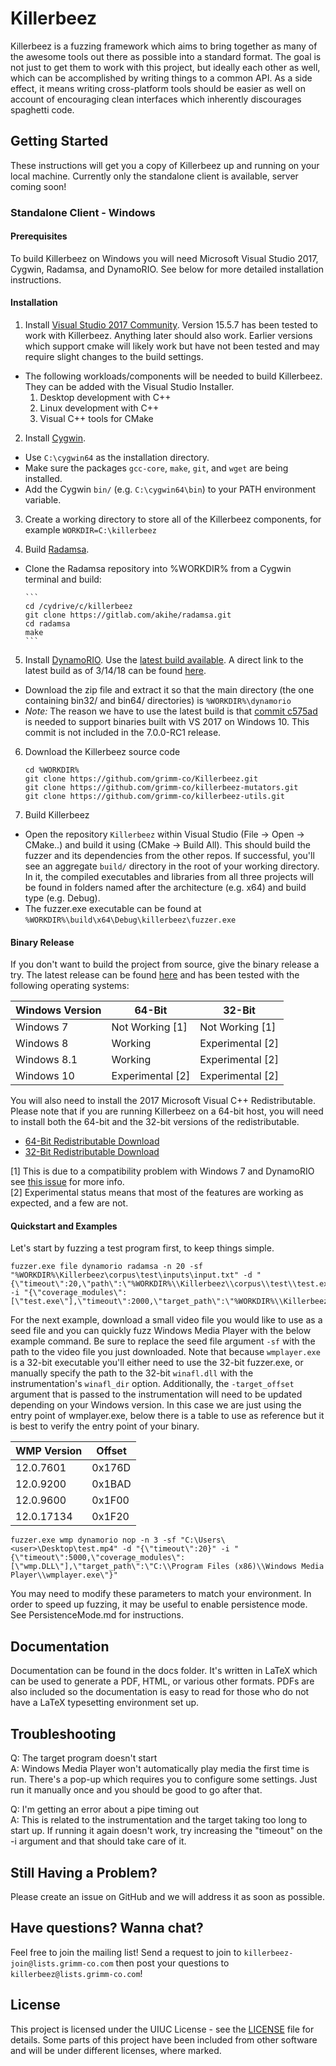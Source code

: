 # Killerbeez
Killerbeez is a fuzzing framework which aims to bring together as many of the awesome tools out there as possible into a standard format.  The goal is not just to get them to work with this project, but ideally each other as well, which can be accomplished by writing things to a common API.  As a side effect, it means writing cross-platform tools should be easier as well on account of encouraging clean interfaces which inherently discourages spaghetti code.

## Getting Started

These instructions will get you a copy of Killerbeez up and running on your local machine. Currently only the standalone client is available, server coming soon!

### Standalone Client - Windows

#### Prerequisites

To build Killerbeez on Windows you will need Microsoft Visual Studio 2017, Cygwin, Radamsa, and DynamoRIO. See below for more detailed installation instructions.

#### Installation
1. Install [Visual Studio 2017 Community](https://www.visualstudio.com/downloads/). Version 15.5.7 has been tested to work with Killerbeez. Anything later should also work. Earlier versions which support cmake will likely work but have not been tested and may require slight changes to the build settings.
  + The following workloads/components will be needed to build Killerbeez. They can be added with the Visual Studio Installer.
      1. Desktop development with C++
      2. Linux development with C++
      3. Visual C++ tools for CMake

2. Install [Cygwin](https://cygwin.com/install.html).
  + Use `C:\cygwin64` as the installation directory.
  + Make sure the packages `gcc-core`, `make`, `git`, and `wget` are being installed.
  + Add the Cygwin `bin/` (e.g. `C:\cygwin64\bin`) to your PATH environment variable.
  
3. Create a working directory to store all of the Killerbeez components, for example `WORKDIR=C:\killerbeez`

4. Build [Radamsa](https://gitlab.com/akihe/radamsa).
  + Clone the Radamsa repository into %WORKDIR% from a Cygwin terminal and build: 
 
        ```
        cd /cydrive/c/killerbeez
        git clone https://gitlab.com/akihe/radamsa.git
        cd radamsa
        make
        ```

5. Install [DynamoRIO](http://dynamorio.org/). Use the [latest build available](https://console.cloud.google.com/storage/browser/chromium-dynamorio/builds). A direct link to the latest build as of 3/14/18 can be found [here](https://storage.googleapis.com/chromium-dynamorio/builds/DynamoRIO-Windows-6.2.17295-0xa77808f.zip).
  + Download the zip file and extract it so that the main directory (the one containing bin32/ and bin64/ directories) is `%WORKDIR%\dynamorio`
  + *Note:* The reason we have to use the latest build is that [commit c575ad](https://github.com/DynamoRIO/dynamorio/commit/c575ad16f8943eb6946e8c875eb248d948390537) is needed to support binaries built with VS 2017 on Windows 10. This commit is not included in the 7.0.0-RC1 release.

6. Download the Killerbeez source code  

    ```
    cd %WORKDIR%
    git clone https://github.com/grimm-co/Killerbeez.git
    git clone https://github.com/grimm-co/killerbeez-mutators.git
    git clone https://github.com/grimm-co/killerbeez-utils.git
    ```

7. Build Killerbeez
  + Open the repository `Killerbeez` within Visual Studio (File -> Open -> CMake..) and build it using (CMake -> Build All).  This should build the fuzzer and its dependencies from the other repos.  If successful, you'll see an aggregate `build/` directory in the root of your working directory.  In it, the compiled executables and libraries from all three projects will be found in folders named after the architecture (e.g. x64) and build type (e.g. Debug). 
  + The fuzzer.exe executable can be found at `%WORKDIR%\build\x64\Debug\killerbeez\fuzzer.exe`

#### Binary Release
If you don't want to build the project from source, give the binary release a try. The latest release can be found [here](https://github.com/grimm-co/Killerbeez/releases) and has been tested with the following operating systems:

| Windows Version|    64-Bit        |    32-Bit        | 
| -------------- | ------------     | ---------------  |
| Windows 7      | Not Working [1]  | Not Working [1]  |
| Windows 8      | Working          | Experimental [2] |
| Windows 8.1    | Working          | Experimental [2] |
| Windows 10     | Experimental [2] | Experimental [2] |

You will also need to install the 2017 Microsoft Visual C++ Redistributable. Please note that if you are running Killerbeez on a 64-bit host, you will need to install both the 64-bit and the 32-bit versions of the redistributable.
- [64-Bit Redistributable Download](https://aka.ms/vs/15/release/vc_redist.x64.exe)
- [32-Bit Redistributable Download](https://aka.ms/vs/15/release/vc_redist.x86.exe)

[1] This is due to a compatibility problem with Windows 7 and DynamoRIO see [this issue](https://github.com/DynamoRIO/dynamorio/issues/2658) for more info.  
[2] Experimental status means that most of the features are working as expected, and a few are not. 
#### Quickstart and Examples

Let's start by fuzzing a test program first, to keep things simple.
```
fuzzer.exe file dynamorio radamsa -n 20 -sf "%WORKDIR%\Killerbeez\corpus\test\inputs\input.txt" -d "{\"timeout\":20,\"path\":\"%WORKDIR%\\Killerbeez\\corpus\\test\\test.exe\",\"arguments\":\"@@\"}" -i "{\"coverage_modules\":[\"test.exe\"],\"timeout\":2000,\"target_path\":\"%WORKDIR%\\Killerbeez\\corpus\\test\\test.exe\"}"
```

For the next example, download a small video file you would like to use as a seed file and you can quickly fuzz Windows Media Player with the below example command.  Be sure to replace the seed file argument `-sf` with the path to the video file you just downloaded.  Note that because `wmplayer.exe` is a 32-bit executable you'll either need to use the 32-bit fuzzer.exe, or manually specify the path to the 32-bit `winafl.dll` with the instrumentation's `winafl_dir` option. Additionally, the `-target_offset` argument that is passed to the instrumentation will need to be updated depending on your Windows version. In this case we are just using the entry point of wmplayer.exe, below there is a table to use as reference but it is best to verify the entry point of your binary.

|   WMP Version   | Offset |
| --------------- | ------ |
| 12.0.7601       | 0x176D |
| 12.0.9200       | 0x1BAD |
| 12.0.9600       | 0x1F00 |
| 12.0.17134      | 0x1F20 |

```
fuzzer.exe wmp dynamorio nop -n 3 -sf "C:\Users\<user>\Desktop\test.mp4" -d "{\"timeout\":20}" -i "{\"timeout\":5000,\"coverage_modules\":[\"wmp.DLL\"],\"target_path\":\"C:\\Program Files (x86)\\Windows Media Player\\wmplayer.exe\"}"
```
You may need to modify these parameters to match your environment.  In order to speed up fuzzing, it may be useful to enable persistence mode.  See PersistenceMode.md for instructions.

## Documentation
Documentation can be found in the docs folder.  It's written in LaTeX which
can be used to generate a PDF, HTML, or various other formats.  PDFs are also
included so the documentation is easy to read for those who do not have a LaTeX
typesetting environment set up.

## Troubleshooting
Q: The target program doesn't start   
A: Windows Media Player won't automatically play media the first time is run.
   There's a pop-up which requires you to configure some settings.  Just run it
   manually once and you should be good to go after that.

Q: I'm getting an error about a pipe timing out  
A: This is related to the instrumentation and the target taking too long to
   start up.  If running it again doesn't work, try increasing the "timeout" on
   the -i argument and that should take care of it.

## Still Having a Problem?

Please create an issue on GitHub and we will address it as soon as possible.

## Have questions? Wanna chat?

Feel free to join the mailing list! Send a request to join to `killerbeez-join@lists.grimm-co.com` then post your questions to `killerbeez@lists.grimm-co.com`!

## License

This project is licensed under the UIUC License - see the [LICENSE](LICENSE) file for details.  Some parts of this project have been included from other software and will be under different licenses, where marked.
